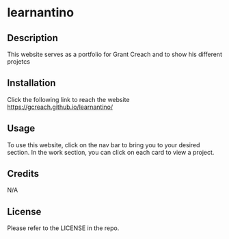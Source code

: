 # learnantino

## Description

This website serves as a portfolio for Grant Creach and to show his different projetcs


## Installation

Click the following link to reach the website https://gcreach.github.io/learnantino/

## Usage

To use this website, click on the nav bar to bring you to your desired section. In the work section, you can click on each card to view a project.

## Credits

N/A

## License

Please refer to the LICENSE in the repo.
